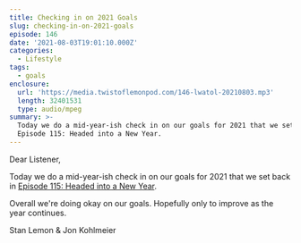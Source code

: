 ```yaml
---
title: Checking in on 2021 Goals
slug: checking-in-on-2021-goals
episode: 146
date: '2021-08-03T19:01:10.000Z'
categories:
  - Lifestyle
tags:
  - goals
enclosure:
  url: 'https://media.twistoflemonpod.com/146-lwatol-20210803.mp3'
  length: 32401531
  type: audio/mpeg
summary: >-
  Today we do a mid-year-ish check in on our goals for 2021 that we set back in
  Episode 115: Headed into a New Year.
---
```


Dear Listener,

Today we do a mid-year-ish check in on our goals for 2021 that we set back in [Episode 115: Headed into a New Year](https://twistoflemonpod.com/headed-into-a-new-year/).

Overall we're doing okay on our goals. Hopefully only to improve as the year continues.

Stan Lemon & Jon Kohlmeier
